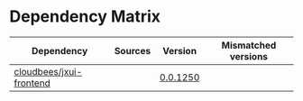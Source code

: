# Dependency Matrix

Dependency | Sources | Version | Mismatched versions
---------- | ------- | ------- | -------------------
[cloudbees/jxui-frontend](https://github.com/cloudbees/jxui-frontend) |  | [0.0.1250](https://github.com/cloudbees/jxui-frontend/releases/tag/v0.0.1250) | 
